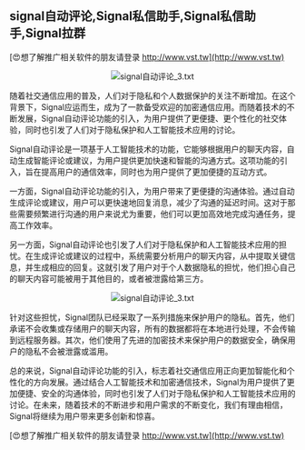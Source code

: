 ## **signal自动评论,Signal私信助手,Signal私信助手,Signal拉群**

[😍想了解推广相关软件的朋友请登录 http://www.vst.tw](http://www.vst.tw)

 <center><img src="https://vst.tw/MP4/tuiguang/png/4.png" alt="signal自动评论_3.txt"></center>

随着社交通信应用的普及，人们对于隐私和个人数据保护的关注不断增加。在这个背景下，Signal应运而生，成为了一款备受欢迎的加密通信应用。而随着技术的不断发展，Signal自动评论功能的引入，为用户提供了更便捷、更个性化的社交体验，同时也引发了人们对于隐私保护和人工智能技术应用的讨论。

Signal自动评论是一项基于人工智能技术的功能，它能够根据用户的聊天内容，自动生成智能评论或建议，为用户提供更加快速和智能的沟通方式。这项功能的引入，旨在提高用户的通信效率，同时也为用户提供了更加便捷的互动方式。

一方面，Signal自动评论功能的引入，为用户带来了更便捷的沟通体验。通过自动生成评论或建议，用户可以更快速地回复消息，减少了沟通的延迟时间。这对于那些需要频繁进行沟通的用户来说尤为重要，他们可以更加高效地完成沟通任务，提高工作效率。

另一方面，Signal自动评论也引发了人们对于隐私保护和人工智能技术应用的担忧。在生成评论或建议的过程中，系统需要分析用户的聊天内容，从中提取关键信息，并生成相应的回复。这就引发了用户对于个人数据隐私的担忧，他们担心自己的聊天内容可能被用于其他目的，或者被泄露给第三方。

 <center><img src="https://vst.tw/MP4/tuiguang/png/1.png" alt="signal自动评论_3.txt"></center>

针对这些担忧，Signal团队已经采取了一系列措施来保护用户的隐私。首先，他们承诺不会收集或存储用户的聊天内容，所有的数据都将在本地进行处理，不会传输到远程服务器。其次，他们使用了先进的加密技术来保护用户的数据安全，确保用户的隐私不会被泄露或滥用。

总的来说，Signal自动评论功能的引入，标志着社交通信应用正向更加智能化和个性化的方向发展。通过结合人工智能技术和加密通信技术，Signal为用户提供了更加便捷、安全的沟通体验，同时也引发了人们对于隐私保护和人工智能技术应用的讨论。在未来，随着技术的不断进步和用户需求的不断变化，我们有理由相信，Signal将继续为用户带来更多创新和惊喜。

[😍想了解推广相关软件的朋友请登录 http://www.vst.tw](http://www.vst.tw)



